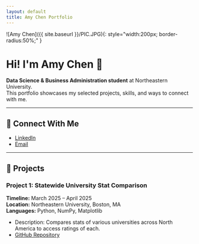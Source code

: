 ```yaml
---
layout: default
title: Amy Chen Portfolio
---
```

<link rel="stylesheet" href="{{ site.baseurl }}/assets/css/style.css"> 

<!-- Profile Picture -->
![Amy Chen]({{ site.baseurl }}/PIC.JPG){: style="width:200px; border-radius:50%;" }

# Hi! I'm Amy Chen 👋

**Data Science & Business Administration student** at Northeastern University.  
This portfolio showcases my selected projects, skills, and ways to connect with me.

---

## 🔗 Connect With Me

- [LinkedIn](http://linkedin.com/in/amy-chen-6651ab282)  
- [Email](mailto:amychen4399.work@gmail.com)

---

## 💼 Projects 
### Project 1: Statewide University Stat Comparison
**Timeline:** March 2025 – April 2025  
**Location:** Northeastern University, Boston, MA  
**Languages:** Python, NumPy, Matplotlib  

- Description: Compares stats of various universities across North America to access ratings of each. 
- [GitHub Repository](https://github.com/AdamLi111/nationwide_university_stat_analysis)
